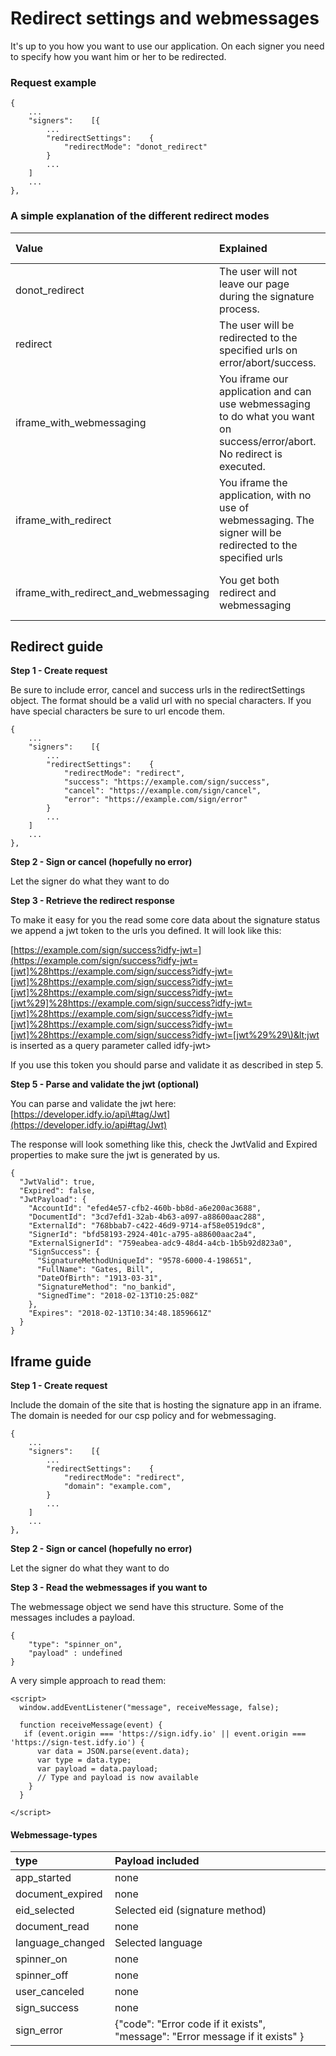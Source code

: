 # Redirect settings and webmessages

It's up to you how you want to use our application. On each signer you need to specify how you want him or her to be redirected.

### Request example

```text
{
    ...
    "signers":    [{    
        ...
        "redirectSettings":    {
            "redirectMode": "donot_redirect"
        } 
        ...   
    ]
    ...
},
```

### A simple explanation of the different redirect modes

| Value | Explained | Depends on |
| :--- | :--- | :--- |
| donot\_redirect | The user will not leave our page during the signature process. | Nothing |
| redirect | The user will be redirected to the specified urls on error/abort/success. | error, cancel, success |
| iframe\_with\_webmessaging | You iframe our application and can use webmessaging to do what you want on success/error/abort. No redirect is executed. | domain |
| iframe\_with\_redirect | You iframe the application, with no use of webmessaging. The signer will be redirected to the specified urls | error, cancel, success |
| iframe\_with\_redirect\_and\_webmessaging | You get both redirect and webmessaging | error, cancel, success, domain |

## Redirect guide

**Step 1 - Create request**

Be sure to include error, cancel and success urls in the redirectSettings object. The format should be a valid url with no special characters. If you have special characters be sure to url encode them.

```text
{
    ...
    "signers":    [{    
        ...
        "redirectSettings":    {
            "redirectMode": "redirect",
            "success": "https://example.com/sign/success",
            "cancel": "https://example.com/sign/cancel",
            "error": "https://example.com/sign/error"
        } 
        ...   
    ]
    ...
},
```

**Step 2 - Sign or cancel \(hopefully no error\)**

Let the signer do what they want to do

**Step 3 - Retrieve the redirect response**

To make it easy for you the read some core data about the signature status we append a jwt token to the urls you defined. It will look like this:

[https://example.com/sign/success?idfy-jwt=](https://example.com/sign/success?idfy-jwt=[jwt]%28https://example.com/sign/success?idfy-jwt=[jwt]%28https://example.com/sign/success?idfy-jwt=[jwt]%28https://example.com/sign/success?idfy-jwt=[jwt%29]%28https://example.com/sign/success?idfy-jwt=[jwt]%28https://example.com/sign/success?idfy-jwt=[jwt]%28https://example.com/sign/success?idfy-jwt=[jwt]%28https://example.com/sign/success?idfy-jwt=[jwt%29%29\)&lt;jwt is inserted as a query parameter called idfy-jwt&gt;

If you use this token you should parse and validate it as described in step 5.

**Step 5 - Parse and validate the jwt \(optional\)**

You can parse and validate the jwt here: [https://developer.idfy.io/api\#tag/Jwt](https://developer.idfy.io/api#tag/Jwt)

The response will look something like this, check the JwtValid and Expired properties to make sure the jwt is generated by us.

```text
{
  "JwtValid": true,
  "Expired": false,
  "JwtPayload": {
    "AccountId": "efed4e57-cfb2-460b-bb8d-a6e200ac3688",
    "DocumentId": "3cd7efd1-32ab-4b63-a097-a88600aac288",
    "ExternalId": "768bbab7-c422-46d9-9714-af58e0519dc8",
    "SignerId": "bfd58193-2924-401c-a795-a88600aac2a4",
    "ExternalSignerId": "759eabea-adc9-48d4-a4cb-1b5b92d823a0",
    "SignSuccess": {
      "SignatureMethodUniqueId": "9578-6000-4-198651",
      "FullName": "Gates, Bill",
      "DateOfBirth": "1913-03-31",
      "SignatureMethod": "no_bankid",
      "SignedTime": "2018-02-13T10:25:08Z"
    },
    "Expires": "2018-02-13T10:34:48.1859661Z"
  }
}
```

## Iframe guide

**Step 1 - Create request**

Include the domain of the site that is hosting the signature app in an iframe. The domain is needed for our csp policy and for webmessaging.

```text
{
    ...
    "signers":    [{    
        ...
        "redirectSettings":    {
            "redirectMode": "redirect",
            "domain": "example.com",
        } 
        ...   
    ]
    ...
},
```

**Step 2 - Sign or cancel \(hopefully no error\)**

Let the signer do what they want to do

**Step 3 - Read the webmessages if you want to**

The webmessage object we send have this structure. Some of the messages includes a payload.

```text
{
    "type": "spinner_on",
    "payload" : undefined
}
```

A very simple approach to read them:

```text
<script>
  window.addEventListener("message", receiveMessage, false);

  function receiveMessage(event) {
   if (event.origin === 'https://sign.idfy.io' || event.origin === 'https://sign-test.idfy.io') {           
      var data = JSON.parse(event.data);  
      var type = data.type;
      var payload = data.payload;
      // Type and payload is now available
    }
  }

</script>
```

#### Webmessage-types

| type | Payload included |
| :--- | :--- |
| app\_started | none |
| document\_expired | none |
| eid\_selected | Selected eid \(signature method\) |
| document\_read | none |
| language\_changed | Selected language |
| spinner\_on | none |
| spinner\_off | none |
| user\_canceled | none |
| sign\_success | none |
| sign\_error | {"code": "Error code if it exists", "message": "Error message   if it exists" } |

